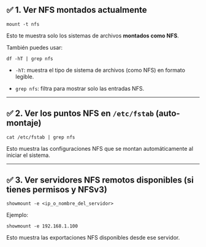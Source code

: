 ## ✅ **1. Ver NFS montados actualmente**

`mount -t nfs`

Esto te muestra solo los sistemas de archivos **montados como NFS**.

También puedes usar:

`df -hT | grep nfs`

- `-hT`: muestra el tipo de sistema de archivos (como NFS) en formato legible.
    
- `grep nfs`: filtra para mostrar solo las entradas NFS.
    

---

## ✅ **2. Ver los puntos NFS en `/etc/fstab` (auto-montaje)**

`cat /etc/fstab | grep nfs`

Esto muestra las configuraciones NFS que se montan automáticamente al iniciar el sistema.

---

## ✅ **3. Ver servidores NFS remotos disponibles (si tienes permisos y NFSv3)**

`showmount -e <ip_o_nombre_del_servidor>`

Ejemplo:

`showmount -e 192.168.1.100`

Esto muestra las exportaciones NFS disponibles desde ese servidor.